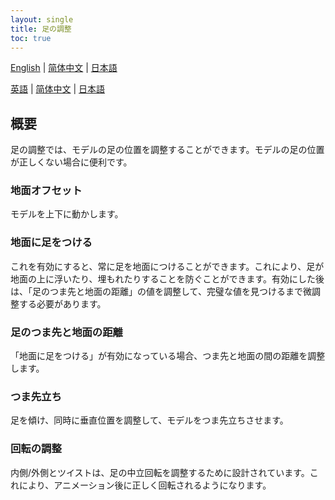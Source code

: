 ```yaml
---
layout: single
title: 足の調整
toc: true
---
```

[English](/dancexr/features/feet_adjustments) | [简体中文](/zh/dancexr/features/feet_adjustments) | [日本語](/jp/dancexr/features/feet_adjustments)


[英語](/dancexr/features/feet_adjustments) | [简体中文](/zh/dancexr/features/feet_adjustments) | [日本語](/jp/dancexr/features/feet_adjustments)

## 概要
足の調整では、モデルの足の位置を調整することができます。モデルの足の位置が正しくない場合に便利です。

### 地面オフセット
モデルを上下に動かします。

### 地面に足をつける
これを有効にすると、常に足を地面につけることができます。これにより、足が地面の上に浮いたり、埋もれたりすることを防ぐことができます。有効にした後は、「足のつま先と地面の距離」の値を調整して、完璧な値を見つけるまで微調整する必要があります。

### 足のつま先と地面の距離
「地面に足をつける」が有効になっている場合、つま先と地面の間の距離を調整します。

### つま先立ち
足を傾け、同時に垂直位置を調整して、モデルをつま先立ちさせます。

### 回転の調整
内側/外側とツイストは、足の中立回転を調整するために設計されています。これにより、アニメーション後に正しく回転されるようになります。